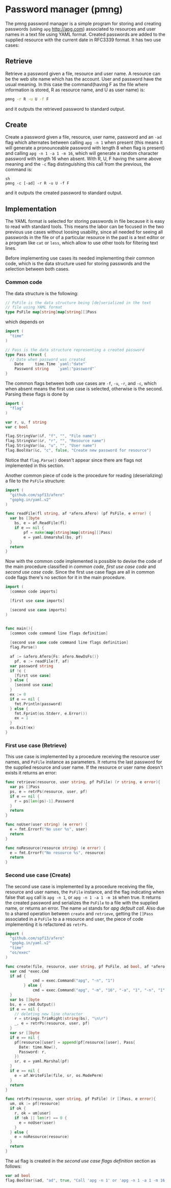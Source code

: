 # Password manager (pmng)

The pmng password manager is a simple program for storing and creating passwords (using `apg` http://apg.com) associated to resources and user names in a text file using YAML format. Created passwords are added to the supplied resource with the current date in RFC3339 format. It has two use cases:

## Retrieve
Retrieve a password given a file, resource and user name. A resource can be the web site name which has the account. User and password have the usual meaning. In this case the command(having F as the file where information is stored, R as resource name, and U as user name) is:

```sh
pmng -r R -u U -f F
```

and it outputs the retrieved password to standard output.

## Create
Create a password given a file, resource, user name, password and an `-ad` flag which alternates between calling `apg -n 1` when present (this means it will generate a pronounceable password with length 8 when flag is present) and calling `apg -n 1 -a 1 -m 16`, which will generate a random character password with length 16 when absent. With R, U, F having the same above meaning and the `-c` flag distinguishing this call from the previous, the command is:

```
sh
pmng -c [-ad] -r R -u U -f F
```

and it outputs the created password to standard output.

## Implementation

The YAML format is selected for storing passwords in file because it is easy to read with standard tools. This means the labor can be focused in the two previous use cases without loosing usability, since all needed for seeing all passwords in the file or of a particular resource in the past is a text editor or a program like `cat` or `less`, which allow to use other tools for filtering text lines.

Before implementing use cases its needed implementing their common code, which is the data structure used for storing passwords and the selection between both cases.

### Common code

The data structure is the following:

```go
// PsFile is the data structure being [de]serialized in the text
// file using YAML format
type PsFile map[string]map[string][]Pass
```

which depends on

```go
import (
  "time"
)

// Pass is the data structure representing a created password
type Pass struct {
  // Date when password was created
	Date     time.Time `yaml:"date"`
	Password string    `yaml:"password"`
}
```

The common flags between both use cases are `-f`, `-u`, `-r`, and `-c`, which when absent means the first use case is selected, otherwise is the second. Parsing these flags is done by

```go
import (
  "flag"
)

var r, u, f string
var c bool

flag.StringVar(&f, "f", "", "File name")
flag.StringVar(&r, "r", "", "Resource name")
flag.StringVar(&u, "u", "", "User name")
flag.BoolVar(&c, "c", false, "Create new password for resource")

```

Notice that `flag.Parse()` doesn't appear since there are flags not implemented in this section.

Another common piece of code is the procedure for reading (deserializing) a file to the `PsFile` structure:

```go
import (
  "github.com/spf13/afero"
  "gopkg.in/yaml.v2"
)

func readFile(fl string, af *afero.Afero) (pf PsFile, e error) {
  var bs []byte
	bs, e = af.ReadFile(fl)
	if e == nil {
		pf = make(map[string]map[string][]Pass)
		e = yaml.Unmarshal(bs, pf)
  }
  return
}
```

Now with the common code implemented is possible to devise the code of the main procedure classified in _common code_, _first use case code_ and _second use case code_. Since the first use case flags are all in common code flags there's no section for it in the main procedure.

```go
import (
  [common code imports]

  [first use case imports]

  [second use case imports]
)


func main(){
  [common code command line flags definition]
  
  [second use case code command line flags definition]
  flag.Parse()

  af := &afero.Afero{Fs: afero.NewOsFs()}
	pf, e := readFile(f, af)
  var password string
  if !c {
    [first use case]
  } else {
    [second use case]
  }
  ex := 0
  if e == nil {
    fmt.Println(password)
  } else {
    fmt.Fprint(os.Stderr, e.Error())
    ex = 1
  }
  os.Exit(ex)
}
```

### First use case (Retrieve)

This use case is implemented by a procedure receiving the resource user names, and `PsFile` instance as parameters. It returns the last password for the supplied resource and user name. If the resource or user name doesn't exists it returns an error:

```go
func retrieve(resource, user string, pf PsFile) (r string, e error){
  var ps []Pass
  ps, e = retrPs(resource, user, pf)
  if e == nil {
    r = ps[len(ps)-1].Password
  }
  return
}

func noUser(user string) (e error) {
  e = fmt.Errorf("No user %s", user)
  return
}

func noResource(resource string) (e error) {
  e = fmt.Errorf("No resource %s", resource)
  return
}
```

### Second use case (Create)

The second use case is implemented by a procedure receiving the file, resource and user names, the `PsFile` instance, and the flag indicating when false that `apg` call is `apg -n 1`, or `apg -n 1 -a 1 -m 16` when true. It returns the created password and serializes the `PsFile` to a file with the supplied name, or returns an error. The name `ad` stands for _apg default call_. Also due to a shared operation between `create` and `retrieve`, getting the `[]Pass` associated in a `PsFile` to a a resource and user, the piece of code implementing it is refactored as `retrPs`.

```go
import (
  "github.com/spf13/afero"
  "gopkg.in/yaml.v2"
  "time"
  "os/exec"
)

func create(file, resource, user string, pf PsFile, ad bool, af *afero.Afero) (r string, e error) {
  var cmd *exec.Cmd
  if ad {
			cmd = exec.Command("apg", "-n", "1")
		} else {
			cmd = exec.Command("apg", "-m", "16", "-a", "1", "-n", "1")
  }
  var bs []byte
  bs, e = cmd.Output()
  if e == nil {
    // deleting new line character
    r = strings.TrimRight(string(bs), "\n\r")
    _, e = retrPs(resource, user, pf)
  }
  var sr []byte
  if e == nil {
    pf[resource][user] = append(pf[resource][user], Pass{
      Date: time.Now(),
      Password: r,
    })
    sr, e = yaml.Marshal(pf)
  }
  if e == nil {
    e = af.WriteFile(file, sr, os.ModePerm)
  }
  return
}

func retrPs(resource, user string, pf PsFile) (r []Pass, e error){
  um, ok := pf[resource]
  if ok {
    r, ok = um[user]
    if !ok || len(r) == 0 {
      e = noUser(user)
    }
  } else {
    e = noResource(resource)
  }
  return
}
```

The `ad` flag is created in the _second use case flags definition_ section as follows:

```go
var ad bool
flag.BoolVar(&ad, "ad", true, "Call 'apg -n 1' or 'apg -n 1 -a 1 -m 16'")
```